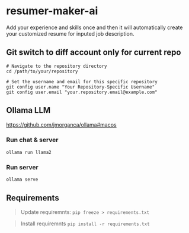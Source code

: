 # resumer-maker-ai
Add your experience and skills once and then it will automatically create your customized resume for inputed job description.

## Git switch to diff account only for current repo
```
# Navigate to the repository directory
cd /path/to/your/repository

# Set the username and email for this specific repository
git config user.name "Your Repository-Specific Username"
git config user.email "your.repository.email@example.com"

```

## Ollama LLM

https://github.com/jmorganca/ollama#macos
### Run chat & server
`ollama run llama2`

### Run server 
`ollama serve`


## Requirements

> Update requiremnts: `pip freeze > requirements.txt`

> Install requiremnts `pip install -r requirements.txt`